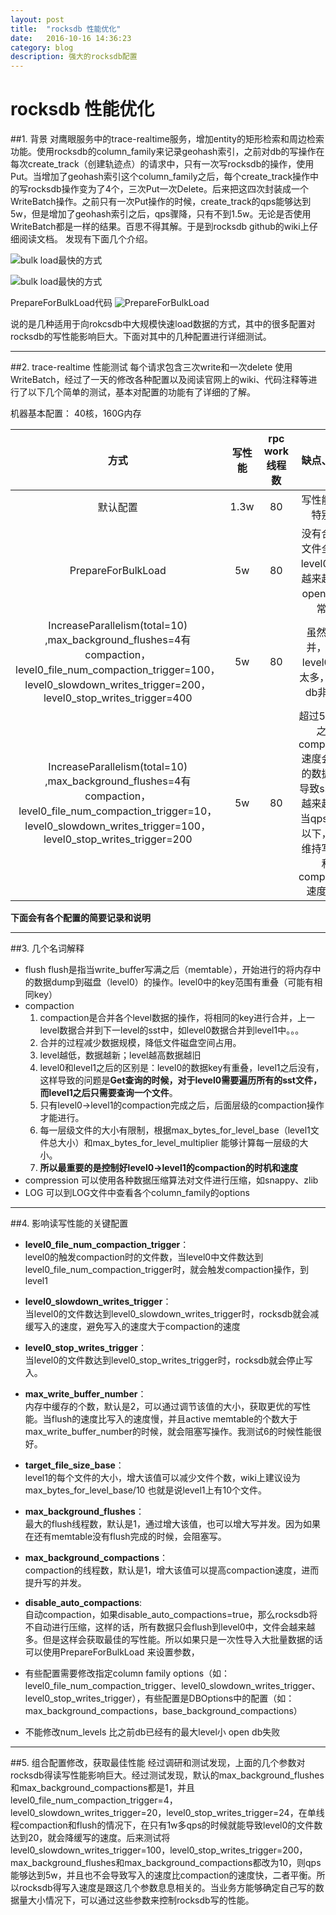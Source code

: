 ```yaml
---
layout: post
title:  "rocksdb 性能优化"
date:   2016-10-16 14:36:23
category: blog
description: 强大的rocksdb配置
---
```


# rocksdb 性能优化
##1. 背景
对鹰眼服务中的trace-realtime服务，增加entity的矩形检索和周边检索功能。使用rocksdb的column_family来记录geohash索引，之前对db的写操作在每次create_track（创建轨迹点）的请求中，只有一次写rocksdb的操作，使用Put。当增加了geohash索引这个column_family之后，每个create_track操作中的写rocksdb操作变为了4个，三次Put一次Delete。后来把这四次封装成一个WriteBatch操作。之前只有一次Put操作的时候，create_track的qps能够达到5w，但是增加了geohash索引之后，qps骤降，只有不到1.5w。无论是否使用WriteBatch都是一样的结果。百思不得其解。于是到rocksdb github的wiki上仔细阅读文档。
发现有下面几个介绍。

![bulk load最快的方式](https://yangwu200799.github.io/images/2016_10_20_rocksdb_optimize/BaiduHi_2016-10-19_19-19-21.png)

![bulk load最快的方式](https://yangwu200799.github.io/images/2016_10_20_rocksdb_optimize/BaiduHi_2016-10-19_19-19-35.png)

PrepareForBulkLoad代码
![PrepareForBulkLoad](https://yangwu200799.github.io/images/2016_10_20_rocksdb_optimize/BaiduHi_2016-10-19_19-20-25.png)

说的是几种适用于向rokcsdb中大规模快速load数据的方式，其中的很多配置对rocksdb的写性能影响巨大。下面对其中的几种配置进行详细测试。

***
##2. trace-realtime 性能测试
每个请求包含三次write和一次delete 使用WriteBatch，经过了一天的修改各种配置以及阅读官网上的wiki、代码注释等进行了以下几个简单的测试，基本对配置的功能有了详细的了解。

机器基本配置： 40核，160G内存

|                    方式                    | 写性能  | rpc work线程数 |                  缺点、现象                   |
| :--------------------------------------: | :--: | :---------: | :--------------------------------------: |
|                   默认配置                   | 1.3w |     80      |                 写性能不是特别好                 |
|            PrepareForBulkLoad            |  5w  |     80      |    没有合并，文件全都是level0， 会越来越多，open db非常慢    |
| IncreaseParallelism(total=10) ,max_background_flushes=4有compaction，  level0_file_num_compaction_trigger=100，level0_slowdown_writes_trigger=200，level0_stop_writes_trigger=400 |  5w  |     80      |      虽然有合并，但是level0文件太多，open db非常慢       |
| IncreaseParallelism(total=10) ,max_background_flushes=4有compaction，  level0_file_num_compaction_trigger=10，level0_slowdown_writes_trigger=100，level0_stop_writes_trigger=200 |  5w  |     80      | 超过5w qps之后 compaction速度会比写的数据慢，导致sst文件越来越多，当qps在5w以下，能够维持写速度和compaction速度相符 |


**下面会有各个配置的简要记录和说明**

****
##3. 几个名词解释
+ flush
  flush是指当write_buffer写满之后（memtable），开始进行的将内存中的数据dump到磁盘（level0）的操作。level0中的key范围有重叠（可能有相同key）
+ compaction
  1. compaction是合并各个level数据的操作，将相同的key进行合并，上一level数据合并到下一level的sst中，如level0数据合并到level1中。。。 
  2. 合并的过程减少数据规模，降低文件磁盘空间占用。
  3. level越低，数据越新；level越高数据越旧
  4. level0和level1之后的区别是：level0的数据key有重叠，level1之后没有，这样导致的问题是**Get查询的时候，对于level0需要遍历所有的sst文件，而level1之后只需要查询一个文件**。
  5. 只有level0->level1的compaction完成之后，后面层级的compaction操作才能进行。
  6. 每一层级文件的大小有限制，根据max_bytes_for_level_base（level1文件总大小）和max_bytes_for_level_multiplier 能够计算每一层级的大小。
  7. **所以最重要的是控制好level0->level1的compaction的时机和速度**
+ compression
  可以使用各种数据压缩算法对文件进行压缩，如snappy、zlib
+ LOG
  可以到LOG文件中查看各个column_family的options


***

##4. 影响读写性能的关键配置
+ **level0_file_num_compaction_trigger**：   
  level0的触发compaction时的文件数，当level0中文件数达到level0_file_num_compaction_trigger时，就会触发compaction操作，到level1

+ **level0_slowdown_writes_trigger**：   
  当level0的文件数达到level0_slowdown_writes_trigger时，rocksdb就会减缓写入的速度，避免写入的速度大于compaction的速度

+ **level0_stop_writes_trigger**：  
  当level0的文件数达到level0_stop_writes_trigger时，rocksdb就会停止写入。

+ **max_write_buffer_number**：  
  内存中缓存的个数，默认是2，可以通过调节该值的大小，获取更优的写性能。当flush的速度比写入的速度慢，并且active memtable的个数大于max_write_buffer_number的时候，就会阻塞写操作。我测试6的时候性能很好。

+ **target_file_size_base**：   
  level1的每个文件的大小，增大该值可以减少文件个数，wiki上建议设为max_bytes_for_level_base/10 也就是说level1上有10个文件。

+ **max_background_flushes**：   
  最大的flush线程数，默认是1，通过增大该值，也可以增大写并发。因为如果在还有memtable没有flush完成的时候，会阻塞写。

+ **max_background_compactions**：   
  compaction的线程数，默认是1，增大该值可以提高compaction速度，进而提升写的并发。

+ **disable_auto_compactions**:  
  自动compaction，如果disable_auto_compactions=true，那么rocksdb将不自动进行压缩，这样的话，所有数据只会flush到level0中，文件会越来越多。但是这样会获取最佳的写性能。所以如果只是一次性导入大批量数据的话可以使用PrepareForBulkLoad 来设置参数，

+ 有些配置需要修改指定column family options（如：level0_file_num_compaction_trigger、level0_slowdown_writes_trigger、level0_stop_writes_trigger），有些配置是DBOptions中的配置（如：max_background_compactions，base_background_compactions）
+ 不能修改num_levels 比之前db已经有的最大level小 open db失败


***
##5. 组合配置修改，获取最佳性能
经过调研和测试发现，上面的几个参数对rocksdb得读写性能影响巨大。经过测试发现，默认的max_background_flushes和max_background_compactions都是1，并且level0_file_num_compaction_trigger=4，level0_slowdown_writes_trigger=20，level0_stop_writes_trigger=24，在单线程compaction和flush的情况下，在只有1w多qps的时候就能导致level0的文件数达到20，就会降缓写的速度。后来测试将level0_slowdown_writes_trigger=100，level0_stop_writes_trigger=200，max_background_flushes和max_background_compactions都改为10，则qps能够达到5w，并且也不会导致写入的速度比compaction的速度快，二者平衡。所以rocksdb得写入速度是跟这几个参数息息相关的。当业务方能够确定自己写的数据量大小情况下，可以通过这些参数来控制rocksdb写的性能。





